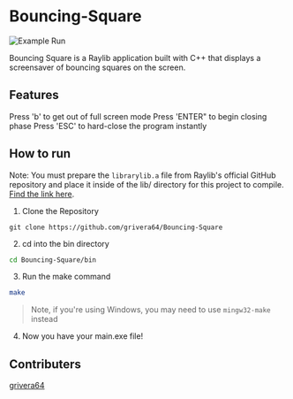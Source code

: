 # Bouncing-Square

![Example Run](https://github.com/grivera64/Gitmoji-Clipboard/blob/main/img/Bouncing-Square-Demo.jpg?raw=true)

Bouncing Square is a Raylib application built with C++ that displays a screensaver of bouncing squares on the screen.

## Features

Press 'b' to get out of full screen mode
Press 'ENTER" to begin closing phase
Press 'ESC' to hard-close the program instantly

## How to run

Note: You must prepare the `librarylib.a` file from Raylib's official GitHub repository and place it inside of the lib/ directory for this project to compile. [Find the link here](https://github.com/raysan5/raylib).

1. Clone the Repository

```git
git clone https://github.com/grivera64/Bouncing-Square
```

2. cd into the bin directory

```bash
cd Bouncing-Square/bin
```

3. Run the make command
```bash
make
```
> Note, if you're using Windows, you may need to use `mingw32-make` instead

4. Now you have your main.exe file!

## Contributers

[grivera64](https://github.com/grivera64)
